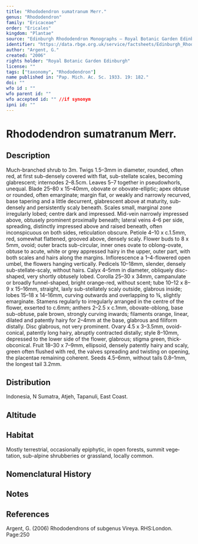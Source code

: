 ```yaml
---
title: "Rhododendron sumatranum Merr."
genus: "Rhododendron"
family: "Ericaceae"
order: "Ericales"
kingdom: "Plantae"
source: "Edinburgh Rhododendron Monographs – Royal Botanic Garden Edinburgh"
identifier: "https://data.rbge.org.uk/service/factsheets/Edinburgh_Rhododendron_Monographs.xhtml"
author: "Argent, G."
created: "2006"
rights holder: "Royal Botanic Garden Edinburgh"
license: ""
tags: ["taxonomy", "Rhododendron"]
name published in: "Pap. Mich. Ac. Sc. 1933. 19: 182."
doi: ""
wfo id : ""
wfo parent id: ""
wfo accepted id: "" //if synonym                      
ipni id: ""
---
```


                       

# Rhododendron sumatranum Merr.

## Description
Much-branched shrub to 3m. Twigs 1.5–3mm in diameter, rounded, often red, at first sub-densely covered with flat, sub-stellate scales, becoming glabrescent; internodes 2–8.5cm. Leaves 5–7 together in pseudowhorls, unequal. Blade 25–80 x 15–40mm, obovate or obovate-elliptic; apex obtuse or rounded, often emarginate; margin flat, or weakly and narrowly recurved, base tapering and a little decurrent, glabrescent above at maturity, sub-densely and persistently scaly beneath. Scales small, marginal zone irregularly lobed; centre dark and impressed. Mid-vein narrowly impressed above, obtusely prominent proximally beneath; lateral veins 4–6 per side, spreading, distinctly impressed above and raised beneath, often inconspicuous on both sides, reticulation obscure. Petiole 4–10 x c.1.5mm, red, somewhat flattened, grooved above, densely scaly. Flower buds to 8 x 5mm, ovoid; outer bracts sub-circular, inner ones ovate to oblong-ovate, obtuse to acute, white or grey appressed hairy in the upper, outer part, with both scales and hairs along the margins. Inflorescence a 1–4-flowered open umbel, the flowers hanging vertically. Pedicels 10–18mm, slender, densely sub-stellate-scaly, without hairs. Calyx 4–5mm in diameter, obliquely disc-shaped, very shortly obtusely lobed. Corolla 25–30 x 34mm, campanulate or broadly funnel-shaped, bright orange-red, without scent; tube 10–12 x 8–9 x 15–16mm, straight, laxly sub-stellately scaly outside, glabrous inside; lobes 15–18 x 14–16mm, curving outwards and overlapping to ¾, slightly emarginate. Stamens regularly to irregularly arranged in the centre of the flower, exserted to c.6mm; anthers 2–2.5 x c.1mm, obovate-oblong, base sub-obtuse, pale brown, strongly curving inwards; filaments orange, linear, dilated and patently hairy for 2–4mm at the base, glabrous and filiform distally. Disc glabrous, not very prominent. Ovary 4.5 x 3–3.5mm, ovoid-conical, patently long hairy, abruptly contracted distally; style 8–10mm, depressed to the lower side of the flower, glabrous; stigma green, thick-obconical. Fruit 18–30 x 7–9mm, ellipsoid, densely patently hairy and scaly, green often flushed with red, the valves spreading and twisting on opening, the placentae remaining coherent. Seeds 4.5–6mm, without tails 0.8–1mm, the longest tail 3.2mm.

## Distribution
Indonesia, N Sumatra, Atjeh, Tapanuli, East Coast.

## Altitude


## Habitat
Mostly terrestrial, occasionally epiphytic, in open forests, summit vege­tation, sub-alpine shrubberies or grassland, locally common.

## Nomenclatural History

                       
## Notes


## References

Argent, G. (2006) Rhododendrons of subgenus Vireya. RHS:London. Page:250
